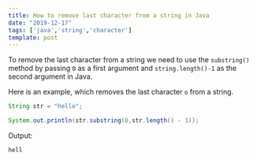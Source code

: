```yaml
---
title: How to remove last character from a string in Java
date: "2019-12-17"
tags: ['java','string','character']
template: post
---
```


To remove the last character from a string we need to use the `substring()` method by passing `0` as a first argument and `string.length()-1` as the second argument in Java.

Here is an example, which removes the last character `o` from a string.

```java
String str = "hello";

System.out.println(str.substring(0,str.length() - 1));
```

Output:

```java
hell
```
